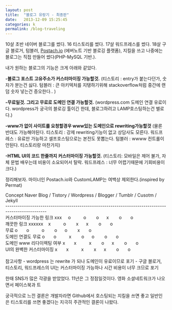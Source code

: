 ```yaml
---
layout: post
title:  "블로그 유랑기 - 최종판"
date:   2013-12-09 15:25:45
categories: k
permalink: /blog-traveling
---
```


10살 초반 네이버 블로그를 썼다.
16 티스토리를 썼다.
17살 워드프레스를 썼다.
18살 구글 블로거, 텀블러, <a href="http://postach.io/">Postach.io</a> (에버노트 기반 블로깅 플랫폼), 지킬을 
쓰고 나중에는 블로그는 직접 만들어 썼다(PHP-MySQL 기반.).

내가 원하는 블로그의 기능은 크게 아래와 같았다.

**-블로그 포스트 고유주소가 커스터마이징 가능할것.**
(티스토리 : entry가 붙는다던가, 숫자가 분는건 싫다.
텀블러 : 큰 아키텍처를 지탱하기위해 stackoverflow처럼 중간에 랜덤 숫자 넣는건 증오한다.. )

**-무료일것. 그리고 무료로 도메인 연결 가능할것.**
(wordpress.com 도메인 연결 유료이다. wordpress가 궁극의 블로깅 툴이긴 한데, 블로그하려고 LAMP호스팅하는건 별로다.)

**-www가 없이 사이트를 요청할경우 www있는 도메인으로 rewriting가능할것**
(물론 반대도 가능해야된다. 
티스토리 : 강제 rewriting기능이 없고 상담사도 모른다.
워드프레스 : 유료만 가능하고 셀프호스팅으로는 본전도 못뽑는다.
텀블러 : wwww 컨트롤이 안된다. 티스토리랑 마찬가지)

**-HTML UI의 코드 한줄까지 커스터마이징 가능할것.**
(티스토리: 모바일은 제어 불가, 자체 문법 배우는데 비용이 소요되어서 탈락.
워드프레스 : 너무 어렵기때문에 기회비용이 크다.)

정리해보자. 마이너인 Postach.io와 CustomLAMP는 여백상 제외한다.(inspired by Permat)

Concept                     Naver Blog / Tistory / Wordpress / Blogger / Tumblr / Cusotm / Jekyll<br />
--------------------------------------------------------------------------------------------------<br />
커스터마이징 가능한 링크       xxx&nbsp;&nbsp;&nbsp;&nbsp; o&nbsp;&nbsp;&nbsp;&nbsp;&nbsp;&nbsp;&nbsp;&nbsp;&nbsp;&nbsp;o&nbsp;&nbsp;&nbsp;&nbsp;&nbsp;&nbsp;&nbsp;&nbsp;o&nbsp;&nbsp;&nbsp;&nbsp;&nbsp;&nbsp;x&nbsp;&nbsp;&nbsp;&nbsp;&nbsp;&nbsp;&nbsp;&nbsp;o&nbsp;&nbsp;&nbsp;&nbsp;&nbsp;&nbsp;&nbsp;o    <br />
      깨끗한 링크             xxxxxx&nbsp;&nbsp;&nbsp; x&nbsp;&nbsp;&nbsp;&nbsp;&nbsp;&nbsp;&nbsp;&nbsp;&nbsp;&nbsp;o&nbsp;&nbsp;&nbsp;&nbsp;&nbsp;&nbsp;&nbsp;&nbsp;x&nbsp;&nbsp;&nbsp;&nbsp;&nbsp;&nbsp;x&nbsp;&nbsp;&nbsp;&nbsp;&nbsp;&nbsp;&nbsp;&nbsp;o&nbsp;&nbsp;&nbsp;&nbsp;&nbsp;&nbsp;&nbsp;o    <br />
         무료                   o&nbsp;&nbsp;&nbsp;&nbsp;&nbsp;&nbsp; o&nbsp;&nbsp;&nbsp;&nbsp;&nbsp;&nbsp;&nbsp;&nbsp;&nbsp;&nbsp;o&nbsp;&nbsp;&nbsp;&nbsp;&nbsp;&nbsp;&nbsp;&nbsp;o&nbsp;&nbsp;&nbsp;&nbsp;&nbsp;&nbsp;o&nbsp;&nbsp;&nbsp;&nbsp;&nbsp;&nbsp;&nbsp;&nbsp;x&nbsp;&nbsp;&nbsp;&nbsp;&nbsp;&nbsp;&nbsp;o    <br />
  도메인 연결도 무료            o&nbsp;&nbsp;&nbsp;&nbsp;&nbsp;&nbsp; o&nbsp;&nbsp;&nbsp;&nbsp;&nbsp;&nbsp;&nbsp;&nbsp;&nbsp;&nbsp;x&nbsp;&nbsp;&nbsp;&nbsp;&nbsp;&nbsp;&nbsp;&nbsp;o&nbsp;&nbsp;&nbsp;&nbsp;&nbsp;&nbsp;o&nbsp;&nbsp;&nbsp;&nbsp;&nbsp;&nbsp;&nbsp;&nbsp;o&nbsp;&nbsp;&nbsp;&nbsp;&nbsp;&nbsp;&nbsp;o    <br />
도메인 www 리다이렉팅 여부      x&nbsp;&nbsp;&nbsp;&nbsp;&nbsp;&nbsp; x&nbsp;&nbsp;&nbsp;&nbsp;&nbsp;&nbsp;&nbsp;&nbsp;&nbsp;&nbsp;x&nbsp;&nbsp;&nbsp;&nbsp;&nbsp;&nbsp;&nbsp;&nbsp;o&nbsp;&nbsp;&nbsp;&nbsp;&nbsp;&nbsp;x&nbsp;&nbsp;&nbsp;&nbsp;&nbsp;&nbsp;&nbsp;&nbsp;o&nbsp;&nbsp;&nbsp;&nbsp;&nbsp;&nbsp;&nbsp;o    <br />
 UI의 완벽한 커스터마이징       x&nbsp;&nbsp;&nbsp;&nbsp;&nbsp;&nbsp; x&nbsp;&nbsp;&nbsp;&nbsp;&nbsp;&nbsp;&nbsp;&nbsp;&nbsp;&nbsp;x&nbsp;&nbsp;&nbsp;&nbsp;&nbsp;&nbsp;&nbsp;&nbsp;x&nbsp;&nbsp;&nbsp;&nbsp;&nbsp;&nbsp;x&nbsp;&nbsp;&nbsp;&nbsp;&nbsp;&nbsp;&nbsp;&nbsp;o&nbsp;&nbsp;&nbsp;&nbsp;&nbsp;&nbsp;&nbsp;o    <br />
 <br />
참고사항
      - wordpress 는 rewrite 가 되나 도메인이 유료이므로 포기
      - 구글 블로거, 티스토리, 워드프레스의 UI는 커스터마이징 가능하나 시간 비용이 너무 크므로 포기
      
한때 SNS가 많은 각광을 받았었다. 11년은 그 정점일것이다. 영화 소셜네트워크가 나오면서 페이스북과 트



궁극적으로 느낀 결론은 개발자라면 Github에서 호스팅되는 지킬을 쓰면 좋고 일반인은 티스토리를 쓰면 좋겠다는 지극히 
주관적인 결론이 나왔다.

